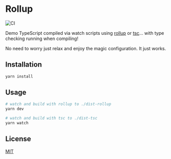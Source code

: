 # Rollup

![CI](https://github.com/github/docs/actions/workflows/node.js.yml/badge.svg)

Demo TypeScript compiled via watch scripts using [rollup](https://rollupjs.org/configuration-options/#watch) or [tsc](https://www.typescriptlang.org/docs/handbook/compiler-options.html)...
with type checking running when compiling!

No need to worry just relax and enjoy the magic configuration. It just works.

## Installation

```bash
yarn install
```

## Usage

```bash
# watch and build with rollup to ./dist-rollup
yarn dev

# watch and build with tsc to ./dist-tsc
yarn watch
```

## License

[MIT](https://choosealicense.com/licenses/mit/)
